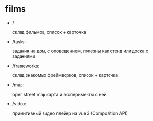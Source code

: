 # films

- /
  
  склад фильмов, список + карточка
  
- /tasks:
  
  задания на дом, с оповещением, полезны как стенд или доска с заданиями

- /frameworks:
  
  склад знакомых фреймворков, список + карточка
  
- /map:
  
  open street map карта и эксперименты с ней
  
- /video:

  примитивный видео плейер на vue 3 (Composition API)

